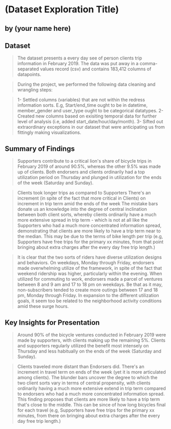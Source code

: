 # (Dataset Exploration Title)
## by (your name here)


## Dataset

> The dataset presents a every day see of person clients trip information in February 2019. The data was put away in a comma-separated values record (csv) and contains 183,412 columns of datapoints.

> During the project, we performed the following data cleaning and wrangling steps:

> 1- Settled columns (variables) that are not within the redress information sorts. E.g, Start/end_time ought to be in datetime, member_gender and user_type ought to be categorical datatypes.
> 2- Created new columns based on exisiting temporal data for further level of analysis (i.e, added start_date/hour/day/month).
> 3- Sifted out extraordinary exceptions in our dataset that were anticipating us from fittingly making visualizations.


## Summary of Findings

> Supporters contribute to a critical lion's share of bicycle trips in February 2019 of around 90.5%, whereas the other 9.5% was made up of clients. Both endorsers and clients ordinarily had a top utilization period on Thursday and plunged in utilization for the ends of the week (Saturday and Sunday). 

> Clients took longer trips as compared to Supporters There's an increment (in spite of the fact that more critical in Clients) on increment in trip term amid the ends of the week The mistake bars donate us an knowledge into the degree of central inclination between both client sorts, whereby clients ordinarily have a much more extensive spread in trip term - which is not at all like the Supporters who had a much more concentrated information spread, demonstrating that clients are more likely to have a trip term near to the median. This may be due to the terms of bike length per trip (e.g, Supporters have free trips for the primary xx minutes, from that point bringing about extra charges after the every day free trip length.)

> It is clear that the two sorts of riders have diverse utilization designs and behaviors. On weekdays, Monday through Friday, endorsers made overwhelming utilize of the framework, in spite of the fact that weekend ridership was higher, particularly within the evening. When utilized for commuting to work, endorsers made a parcel of ventures between 8 and 9 am and 17 to 18 pm on weekdays. Be that as it may, non-subscribers tended to create more outings between 17 and 18 pm, Monday through Friday. In expansion to the different utilization goals, it seem too be related to the neighborhood activity conditions amid these surge hours.


## Key Insights for Presentation

> Around 90% of the bicycle ventures conducted in February 2019 were made by supporters, with clients making up the remaining 5%. Clients and supporters regularly utilized the benefit most intensely on Thursday and less habitually on the ends of the week (Saturday and Sunday).

> Clients traveled more distant than Endorsers did. There's an increment in travel term on ends of the week (yet it is more articulated among clients). The blunder bars uncover the degree to which the two client sorts vary in terms of central propensity, with clients ordinarily having a much more extensive extend in trip term compared to endorsers who had a much more concentrated information spread. This finding proposes that clients are more likely to have a trip term that's close to the middle. This can be since of how long bicycles final for each travel (e.g, Supporters have free trips for the primary xx minutes, from there on bringing about extra charges after the every day free trip length.)
